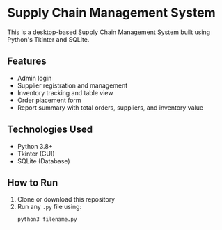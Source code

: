 # Supply Chain Management System

This is a desktop-based Supply Chain Management System built using Python's Tkinter and SQLite.

## Features
- Admin login
- Supplier registration and management
- Inventory tracking and table view
- Order placement form
- Report summary with total orders, suppliers, and inventory value

## Technologies Used
- Python 3.8+
- Tkinter (GUI)
- SQLite (Database)

## How to Run
1. Clone or download this repository
2. Run any `.py` file using:
   ```bash
   python3 filename.py

